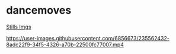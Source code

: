 
# dancemoves

[Stills Imgs](https://zackees.github.io/dancemoves/slide)

https://user-images.githubusercontent.com/6856673/235562432-8adc22f9-34f5-4326-a70b-22500fc77007.mp4


